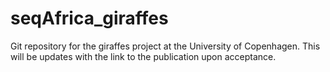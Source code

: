 # seqAfrica_giraffes
Git repository for the giraffes project at the University of Copenhagen.
This will be updates with the link to the publication upon acceptance.
